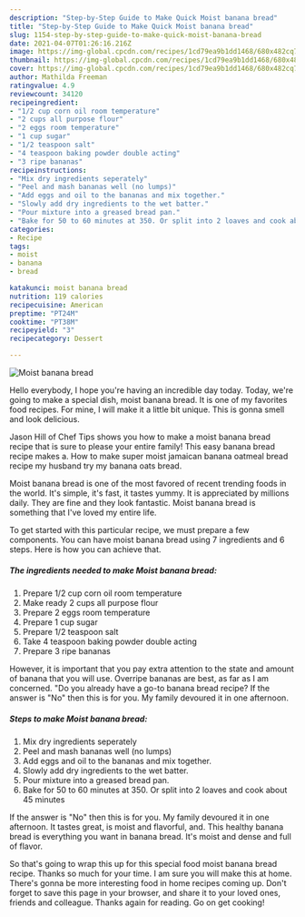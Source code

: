 ```yaml
---
description: "Step-by-Step Guide to Make Quick Moist banana bread"
title: "Step-by-Step Guide to Make Quick Moist banana bread"
slug: 1154-step-by-step-guide-to-make-quick-moist-banana-bread
date: 2021-04-07T01:26:16.216Z
image: https://img-global.cpcdn.com/recipes/1cd79ea9b1dd1468/680x482cq70/moist-banana-bread-recipe-main-photo.jpg
thumbnail: https://img-global.cpcdn.com/recipes/1cd79ea9b1dd1468/680x482cq70/moist-banana-bread-recipe-main-photo.jpg
cover: https://img-global.cpcdn.com/recipes/1cd79ea9b1dd1468/680x482cq70/moist-banana-bread-recipe-main-photo.jpg
author: Mathilda Freeman
ratingvalue: 4.9
reviewcount: 34120
recipeingredient:
- "1/2 cup corn oil room temperature"
- "2 cups all purpose flour"
- "2 eggs room temperature"
- "1 cup sugar"
- "1/2 teaspoon salt"
- "4 teaspoon baking powder double acting"
- "3 ripe bananas"
recipeinstructions:
- "Mix dry ingredients seperately"
- "Peel and mash bananas well (no lumps)"
- "Add eggs and oil to the bananas and mix together."
- "Slowly add dry ingredients to the wet batter."
- "Pour mixture into a greased bread pan."
- "Bake for 50 to 60 minutes at 350. Or split into 2 loaves and cook about 45 minutes"
categories:
- Recipe
tags:
- moist
- banana
- bread

katakunci: moist banana bread 
nutrition: 119 calories
recipecuisine: American
preptime: "PT24M"
cooktime: "PT38M"
recipeyield: "3"
recipecategory: Dessert

---
```



![Moist banana bread](https://img-global.cpcdn.com/recipes/1cd79ea9b1dd1468/680x482cq70/moist-banana-bread-recipe-main-photo.jpg)

Hello everybody, I hope you're having an incredible day today. Today, we're going to make a special dish, moist banana bread. It is one of my favorites food recipes. For mine, I will make it a little bit unique. This is gonna smell and look delicious.

Jason Hill of Chef Tips shows you how to make a moist banana bread recipe that is sure to please your entire family! This easy banana bread recipe makes a. How to make super moist jamaican banana oatmeal bread recipe my husband try my banana oats bread.

Moist banana bread is one of the most favored of recent trending foods in the world. It's simple, it's fast, it tastes yummy. It is appreciated by millions daily. They are fine and they look fantastic. Moist banana bread is something that I've loved my entire life.


To get started with this particular recipe, we must prepare a few components. You can have moist banana bread using 7 ingredients and 6 steps. Here is how you can achieve that.

<!--inarticleads1-->

##### The ingredients needed to make Moist banana bread:

1. Prepare 1/2 cup corn oil room temperature
1. Make ready 2 cups all purpose flour
1. Prepare 2 eggs room temperature
1. Prepare 1 cup sugar
1. Prepare 1/2 teaspoon salt
1. Take 4 teaspoon baking powder double acting
1. Prepare 3 ripe bananas


However, it is important that you pay extra attention to the state and amount of banana that you will use. Overripe bananas are best, as far as I am concerned. &#34;Do you already have a go-to banana bread recipe? If the answer is &#34;No&#34; then this is for you. My family devoured it in one afternoon. 

<!--inarticleads2-->

##### Steps to make Moist banana bread:

1. Mix dry ingredients seperately
1. Peel and mash bananas well (no lumps)
1. Add eggs and oil to the bananas and mix together.
1. Slowly add dry ingredients to the wet batter.
1. Pour mixture into a greased bread pan.
1. Bake for 50 to 60 minutes at 350. Or split into 2 loaves and cook about 45 minutes


If the answer is &#34;No&#34; then this is for you. My family devoured it in one afternoon. It tastes great, is moist and flavorful, and. This healthy banana bread is everything you want in banana bread. It&#39;s moist and dense and full of flavor. 

So that's going to wrap this up for this special food moist banana bread recipe. Thanks so much for your time. I am sure you will make this at home. There's gonna be more interesting food in home recipes coming up. Don't forget to save this page in your browser, and share it to your loved ones, friends and colleague. Thanks again for reading. Go on get cooking!
